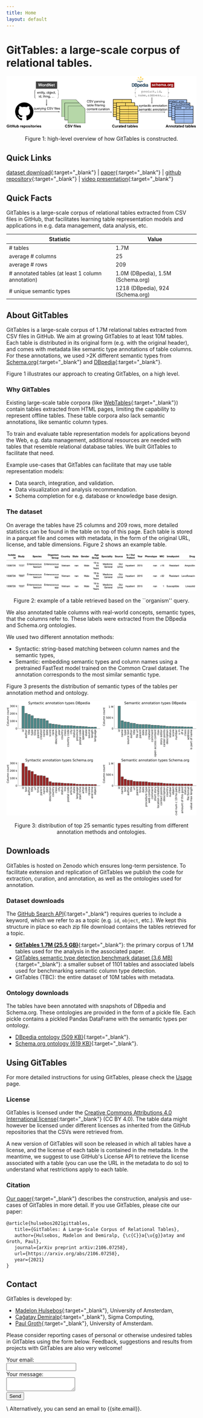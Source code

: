 ```yaml
---
title: Home
layout: default
---
```


# GitTables: a large-scale corpus of relational tables.

<p align="center">
    <img src="images/GitTables_pipeline.png"/>
    <figcaption style="text-align:center">Figure 1: high-level overview of how GitTables is constructed.</figcaption>
</p>


## **Quick Links**

 <!-- prettier-ignore -->
[dataset download](https://zenodo.org/record/4943312#.YMcUlzYzZ4I){:target="_blank"} | [paper](https://arxiv.org/pdf/2106.07258){:target="_blank"} | [github repository](https://github.com/madelonhulsebos/gittables){:target="_blank"} | [video presentation](https://www.youtube.com/watch?v=jEBKcmdIFzw){:target="_blank"}


## **Quick Facts**

GitTables is a large-scale corpus of relational tables extracted from CSV files in GitHub, that facilitates learning table representation models and applications in e.g. data management, data analysis, etc.

| Statistic                                          | Value                             |
|----------------------------------------------------|-----------------------------------|
| # tables                                           | 1.7M                              |
| average # columns                                  | 25                                |
| average # rows                                     | 209                               |
| # annotated tables (at least 1 column annotation)  | 1.0M (DBpedia), 1.5M (Schema.org) |
| # unique semantic types                            | 1218 (DBpedia), 924 (Schema.org)  |


## **About GitTables**

GitTables is a large-scale corpus of 1.7M relational tables extracted from CSV files in GitHub. We aim at growing GitTables to at least 10M tables. Each table is distributed in its original form (e.g. with the original header), and comes with metadata like semantic type annotations of table columns. For these annotations, we used >2K different semantic types from [Schema.org](https://schema.org/){:target="_blank"} and [DBpedia](https://www.dbpedia.org/resources/ontology/){:target="_blank"}.

Figure 1 illustrates our approach to creating GitTables, on a high level.


### Why GitTables

Existing large-scale table corpora (like [WebTables](http://webdatacommons.org/webtables/){:target="_blank"}) contain tables extracted from HTML pages, limiting the capability to represent offline tables. These table corpora also lack semantic annotations, like semantic column types.

To train and evaluate table representation models for applications beyond the Web, e.g. data management, additional resources are needed with tables that resemble relational database tables. We built GitTables to facilitate that need.

Example use-cases that GitTables can facilitate that may use table representation models:

- Data search, integration, and validation.
- Data visualization and analysis recommendation.
- Schema completion for e.g. database or knowledge base design.

 
### The dataset

On average the tables have 25 columns and 209 rows, more detailed statistics can be found in the table on top of this page. Each table is stored in a parquet file and comes with metadata, in the form of the original URL, license, and table dimensions. Figure 2 shows an example table.

<p align="center">
    <img src="images/organism_table.png"/>
    <figcaption style="text-align:center">Figure 2: example of a table retrieved based on the ``organism'' query.</figcaption>
</p>

We also annotated table columns with real-world concepts, semantic types, that the columns refer to. These labels were extracted from the DBpedia and Schema.org ontologies.

We used two different annotation methods:
- Syntactic: string-based matching between column names and the semantic types,
- Semantic: embedding semantic types and column names using a pretrained FastText model trained on the Common Crawl dataset. The annotation corresponds to the most similar semantic type.

Figure 3 presents the distribution of semantic types of the tables per annotation method and ontology.

<p align="center">
    <img src="images/column_types_distributions_total.png"/>
    <figcaption style="text-align:center">Figure 3: distribution of top 25 semantic types resulting from different annotation methods and ontologies.</figcaption>
</p>


## **Downloads**

GitTables is hosted on Zenodo which ensures long-term persistence. To facilitate extension and replication of GitTables we publish the code for extraction, curation, and annotation, as well as the ontologies used for annotation.

### Dataset downloads

The [GitHub Search API](https://docs.github.com/en/search-github/searching-on-github/searching-code){:target="_blank"} requires queries to include a keyword, which we refer to as a topic (e.g. ``id``, ``object``, etc.). We kept this structure in place so each zip file download contains the tables retrieved for a topic.

- [**GitTables 1.7M (25.5 GB)**](https://zenodo.org/record/4943312#.YMcUlzYzZ4I){:target="_blank"}: the primary corpus of 1.7M tables used for the analysis in the associated paper.
- [GitTables semantic type detection benchmark dataset (3.6 MB)](https://zenodo.org/record/5706316#.YgPNpn3MJ4I){:target="_blank"}: a smaller subset of 1101 tables and associated labels used for benchmarking semantic column type detection.
- GitTables (TBC): the entire dataset of 10M tables with metadata.


### Ontology downloads
The tables have been annotated with snapshots of DBpedia and Schema.org. These ontologies are provided in the form of a pickle file. Each pickle contains a pickled Pandas DataFrame with the semantic types per ontology.

- [DBpedia ontology (509 KB)](assets/dbpedia_20210528.pkl){:target="_blank"}.
- [Schema.org ontology (619 KB)](assets/schema_20210528.pkl){:target="_blank"}.


## **Using GitTables**

For more detailed instructions for using GitTables, please check the [Usage](usage.md) page.

### License
GitTables is licensed under the [Creative Commons Attributions 4.0 International license](https://creativecommons.org/licenses/by/4.0/){:target="_blank"} (CC BY 4.0). The table data might however be licensed under different licenses as inherited from the GitHub repositories that the CSVs were retrieved from. 

A new version of GitTables will soon be released in which all tables have a license, and the license of each table is contained in the metadata. In the meantime, we suggest to use GitHub's License API to retrieve the license associated with a table (you can use the URL in the metadata to do so) to understand what restrictions apply to each table.


### Citation
[Our paper](https://arxiv.org/pdf/2106.07258.pdf){:target="_blank"} describes the construction, analysis and use-cases of GitTables in more detail.
If you use GitTables, please cite our paper:

```
@article{hulsebos2021gittables,
   title={GitTables: A Large-Scale Corpus of Relational Tables},
   author={Hulsebos, Madelon and Demiralp, {\c{C}}a{\u{g}}atay and Groth, Paul},
   journal={arXiv preprint arXiv:2106.07258},
   url={https://arxiv.org/abs/2106.07258},
   year={2021}
}
```


## **Contact**

GitTables is developed by:
- [Madelon Hulsebos](https://madelonhulsebos.github.io){:target="_blank"}, University of Amsterdam,
- [Çağatay Demiralp](https://hci.stanford.edu/~cagatay/){:target="_blank"}, Sigma Computing,
- [Paul Groth](http://pgroth.com){:target="_blank"}, University of Amsterdam.

Please consider reporting cases of personal or otherwise undesired tables in GitTables using the form below.
Feedback, suggestions and results from projects with GitTables are also very welcome!

<form
  action="https://formspree.io/f/xzbygjng"
  method="POST"
>
  <label>
    Your email:
    <br>
    <input type="email" name="_replyto">
  </label>
  <br>
  <label>
    Your message:
    <br>
    <textarea name="message"></textarea>
  </label>
  <br>
  <button type="submit">Send</button>
</form>

\\
Alternatively, you can send an email to {{site.email}}.
